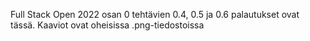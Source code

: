 Full Stack Open 2022 osan 0 tehtävien 0.4, 0.5 ja 0.6 palautukset ovat tässä.
Kaaviot ovat oheisissa .png-tiedostoissa